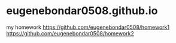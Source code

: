 # eugenebondar0508.github.io
my homework
https://github.com/eugenebondar0508/homework1
https://github.com/eugenebondar0508/homework2
